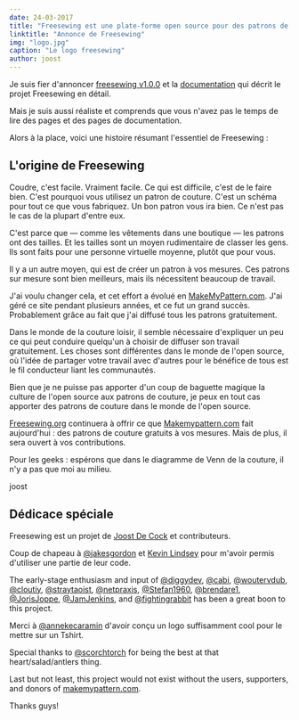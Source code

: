```yaml
---
date: 24-03-2017
title: "Freesewing est une plate-forme open source pour des patrons de couture sur mesure"
linktitle: "Annonce de Freesewing"
img: "logo.jpg"
caption: "Le logo freesewing"
author: joost
---
```


Je suis fier d'annoncer [freesewing v1.0.0](https://github.com/freesewing/core) et la [documentation](/docs) qui décrit le projet Freesewing en détail.

Mais je suis aussi réaliste et comprends que vous n'avez pas le temps de lire des pages et des pages de documentation.

Alors à la place, voici une histoire résumant l'essentiel de Freesewing :

## L'origine de Freesewing
Coudre, c'est facile. Vraiment facile. Ce qui est difficile, c'est de le faire bien. C'est pourquoi vous utilisez un patron de couture. C'est un schéma pour tout ce que vous fabriquez. Un bon patron vous ira bien. Ce n'est pas le cas de la plupart d'entre eux.

C'est parce que &mdash; comme les vêtements dans une boutique &mdash; les patrons ont des tailles. Et les tailles sont un moyen rudimentaire de classer les gens. Ils sont faits pour une personne virtuelle moyenne, plutôt que pour vous.

Il y a un autre moyen, qui est de créer un patron à vos mesures. Ces patrons sur mesure sont bien meilleurs, mais ils nécessitent beaucoup de travail.

J'ai voulu changer cela, et cet effort a évolué en [MakeMyPattern.com](https://makemypattern.com/). J'ai géré ce site pendant plusieurs années, et ce fut un grand succès. Probablement grâce au fait que j'ai diffusé tous les patrons gratuitement.

Dans le monde de la couture loisir, il semble nécessaire d'expliquer un peu ce qui peut conduire quelqu'un à choisir de diffuser son travail gratuitement. Les choses sont différentes dans le monde de l'open source, où l'idée de partager votre travail avec d'autres pour le bénéfice de tous est le fil conducteur liant les communautés.

Bien que je ne puisse pas apporter d'un coup de baguette magique la culture de l'open source aux patrons de couture, je peux en tout cas apporter des patrons de couture dans le monde de l'open source.

[Freesewing.org](https://freesewing.org/) continuera à offrir ce que [Makemypattern.com](https://makemypattern.com/) fait aujourd'hui : des patrons de couture gratuits à vos mesures. Mais de plus, il sera ouvert à vos contributions.

Pour les geeks : espérons que dans le diagramme de Venn de la couture, il n'y a pas que moi au milieu.

joost

## Dédicace spéciale
Freesewing est un projet de [Joost De Cock](https://github.com/joostdecock) et contributeurs.

Coup de chapeau à [@jakesgordon](https://github.com/jakesgordon) et [Kevin Lindsey](http://www.kevlindev.com) pour m'avoir permis d'utiliser une partie de leur code.

The early-stage enthusiasm and input of [@diggydev](https://github.com/diggydev), [@cabi](https://github.com/cabi), [@woutervdub](https://github.com/woutervdub), [@cloutiy](https://github.com/cloutiy), [@straytaoist](https://github.com/straytaoist), [@netpraxis](https://github.com/netpraxis), [@Stefan1960](https://github.com/Stefan1960), [@brendare1](https://github.com/brendare1), [@JorisJoppe](https://github.com/JorisJoppe), [@JamJenkins](https://github.com/JamJenkins), and [@fightingrabbit](https://github.com/fightingrabbit) has been a great boon to this project.

Merci à [@annekecaramin](https://twitter.com/annekecaramin) d'avoir conçu un logo suffisamment cool pour le mettre sur un Tshirt.

Special thanks to [@scorchtorch](https://twitter.com/scorchtorch) for being the best at that heart/salad/antlers thing.

Last but not least, this project would not exist without the users, supporters, and donors of [makemypattern.com](https://makemypattern.com/).

Thanks guys!
